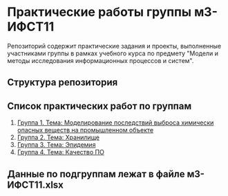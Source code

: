# Практические работы группы м3-ИФСТ11

Репозиторий содержит практические задания и проекты, выполненные участниками группы в рамках учебного курса по предмету "Модели и методы исследования информационных процессов и систем".

## Структура репозитория

## Список практических работ по группам

1. [Группа 1. Тема: Моделирование последствий выброса химически опасных веществ на промышленном объекте](/group1bratanov)
2. [Группа 2. Тема: Хранилище ](/group2larionov)
3. [Группа 3. Тема: Эпидемия ](/group3tishenko)
4. [Группа 4. Тема: Качество ПО](/group4radionov)

## Данные по подгруппам лежат в файле м3-ИФСТ11.xlsx
